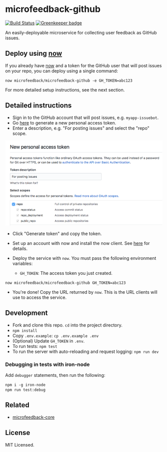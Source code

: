 # microfeedback-github

[![Build Status](https://travis-ci.org/microfeedback/microfeedback-github.svg?branch=master)](https://travis-ci.org/microfeedback/microfeedback-github)
[![Greenkeeper badge](https://badges.greenkeeper.io/microfeedback/microfeedback-github.svg)](https://greenkeeper.io/)

An easily-deployable microservice for collecting user feedback as GitHub issues.

## Deploy using [now](https://zeit.co/now)

If you already have [now](https://zeit.co/now) and a token for the GitHub user that will post issues on your repo, you can deploy using a single command:

```
now microfeedback/microfeedback-github -e GH_TOKEN=abc123
```

For more detailed setup instructions, see the next section.

## Detailed instructions

- Sign in to the GitHub account that will post issues, e.g. `myapp-issuebot`.
- Go [here](https://github.com/settings/tokens/new) to generate a new personal access token.
- Enter a description, e.g. "For posting issues" and select the "repo" scope.

![](media/personal-access-token.png)

- Click "Generate token" and copy the token.

- Set up an account with now and install the now client. See [here](https://zeit.co/now) for details.
- Deploy the service with `now`. You must pass the following environment variables:
  - `GH_TOKEN`: The access token you just created.

```
now microfeedback/microfeedback-github GH_TOKEN=abc123
```

- You're done! Copy the URL returned by `now`. This is the URL clients will use to access the service.

## Development

* Fork and clone this repo. `cd` into the project directory.
* `npm install`
* Copy `.env.example`: `cp .env.example .env`
* (Optional) Update `GH_TOKEN` in `.env`.
* To run tests: `npm test`
* To run the server with auto-reloading and request logging: `npm run dev`

### Debugging in tests with iron-node

Add `debugger` statements, then run the following:

```
npm i -g iron-node
npm run test:debug
```

## Related

- [microfeedback-core](https://github.com/microfeedback/microfeedback-core)

## License

MIT Licensed.
